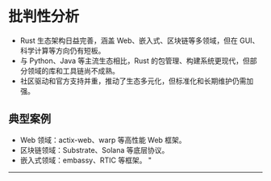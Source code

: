 ﻿# 批判性分析

- Rust 生态架构日益完善，涵盖 Web、嵌入式、区块链等多领域，但在 GUI、科学计算等方向仍有短板。
- 与 Python、Java 等主流生态相比，Rust 的包管理、构建系统更现代，但部分领域的库和工具链尚不成熟。
- 社区驱动和官方支持并重，推动了生态多元化，但标准化和长期维护仍需加强。

## 典型案例

- Web 领域：actix-web、warp 等高性能 Web 框架。
- 区块链领域：Substrate、Solana 等底层协议。
- 嵌入式领域：embassy、RTIC 等框架。
"

---
